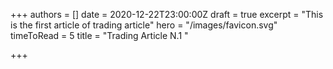 +++
authors = []
date = 2020-12-22T23:00:00Z
draft = true
excerpt = "This is the first article of trading article"
hero = "/images/favicon.svg"
timeToRead = 5
title = "Trading Article N.1 "

+++
